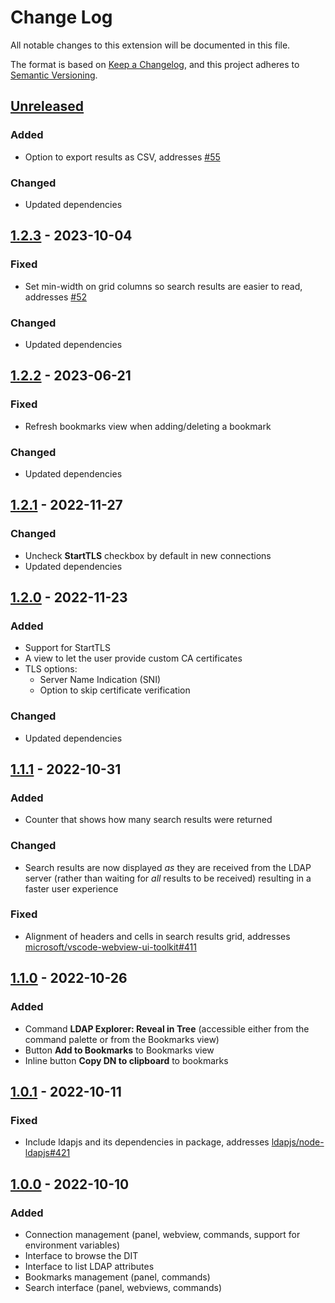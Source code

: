 # Change Log

All notable changes to this extension will be documented in this file.

The format is based on [Keep a Changelog](https://keepachangelog.com/en/1.0.0/),
and this project adheres to [Semantic Versioning](https://semver.org/spec/v2.0.0.html).

## [Unreleased]
### Added
- Option to export results as CSV, addresses [#55](https://github.com/fengtan/ldap-explorer/issues/55)
### Changed
- Updated dependencies

## [1.2.3] - 2023-10-04
### Fixed
- Set min-width on grid columns so search results are easier to read, addresses [#52](https://github.com/fengtan/ldap-explorer/issues/52)
### Changed
- Updated dependencies

## [1.2.2] - 2023-06-21
### Fixed
- Refresh bookmarks view when adding/deleting a bookmark
### Changed
- Updated dependencies

## [1.2.1] - 2022-11-27
### Changed
- Uncheck **StartTLS** checkbox by default in new connections
- Updated dependencies

## [1.2.0] - 2022-11-23
### Added
- Support for StartTLS
- A view to let the user provide custom CA certificates
- TLS options:
  - Server Name Indication (SNI)
  - Option to skip certificate verification
### Changed
- Updated dependencies

## [1.1.1] - 2022-10-31
### Added
- Counter that shows how many search results were returned
### Changed
- Search results are now displayed *as* they are received from the LDAP server (rather than waiting for *all* results to be received) resulting in a faster user experience
### Fixed
- Alignment of headers and cells in search results grid, addresses [microsoft/vscode-webview-ui-toolkit#411](https://github.com/microsoft/vscode-webview-ui-toolkit/issues/411)

## [1.1.0] - 2022-10-26
### Added
- Command **LDAP Explorer: Reveal in Tree** (accessible either from the command palette or from the Bookmarks view)
- Button **Add to Bookmarks** to Bookmarks view
- Inline button **Copy DN to clipboard** to bookmarks

## [1.0.1] - 2022-10-11
### Fixed
- Include ldapjs and its dependencies in package, addresses [ldapjs/node-ldapjs#421](https://github.com/ldapjs/node-ldapjs/issues/421)

## [1.0.0] - 2022-10-10
### Added
- Connection management (panel, webview, commands, support for environment variables)
- Interface to browse the DIT
- Interface to list LDAP attributes
- Bookmarks management (panel, commands)
- Search interface (panel, webviews, commands)

[Unreleased]: https://github.com/fengtan/ldap-explorer/compare/1.2.3...HEAD
[1.2.3]: https://github.com/fengtan/ldap-explorer/compare/1.2.2...1.2.3
[1.2.2]: https://github.com/fengtan/ldap-explorer/compare/1.2.1...1.2.2
[1.2.1]: https://github.com/fengtan/ldap-explorer/compare/1.2.0...1.2.1
[1.2.0]: https://github.com/fengtan/ldap-explorer/compare/1.1.1...1.2.0
[1.1.1]: https://github.com/fengtan/ldap-explorer/compare/1.1.0...1.1.1
[1.1.0]: https://github.com/fengtan/ldap-explorer/compare/1.0.1...1.1.0
[1.0.1]: https://github.com/fengtan/ldap-explorer/compare/1.0.0...1.0.1
[1.0.0]: https://github.com/fengtan/ldap-explorer/releases/tag/1.0.0
